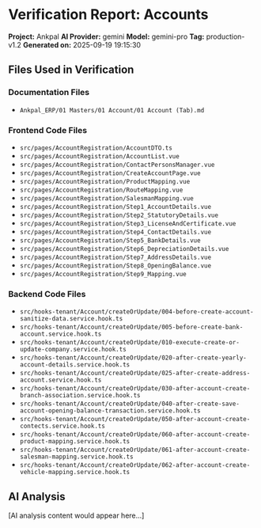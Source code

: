 # Verification Report: Accounts

**Project:** Ankpal
**AI Provider:** gemini
**Model:** gemini-pro
**Tag:** production-v1.2
**Generated on:** 2025-09-19 19:15:30 

## Files Used in Verification

### Documentation Files
- `Ankpal_ERP/01 Masters/01 Account/01 Account (Tab).md`

### Frontend Code Files
- `src/pages/AccountRegistration/AccountDTO.ts`
- `src/pages/AccountRegistration/AccountList.vue`
- `src/pages/AccountRegistration/ContactPersonsManager.vue`
- `src/pages/AccountRegistration/CreateAccountPage.vue`
- `src/pages/AccountRegistration/ProductMapping.vue`
- `src/pages/AccountRegistration/RouteMapping.vue`
- `src/pages/AccountRegistration/SalesmanMapping.vue`
- `src/pages/AccountRegistration/Step1_AccountDetails.vue`
- `src/pages/AccountRegistration/Step2_StatutoryDetails.vue`
- `src/pages/AccountRegistration/Step3_LicenseAndCertificate.vue`
- `src/pages/AccountRegistration/Step4_ContactDetails.vue`
- `src/pages/AccountRegistration/Step5_BankDetails.vue`
- `src/pages/AccountRegistration/Step6_DepreciationDetails.vue`
- `src/pages/AccountRegistration/Step7_AddressDetails.vue`
- `src/pages/AccountRegistration/Step8_OpeningBalance.vue`
- `src/pages/AccountRegistration/Step9_Mapping.vue`

### Backend Code Files
- `src/hooks-tenant/Account/createOrUpdate/004-before-create-account-sanitize-data.service.hook.ts`
- `src/hooks-tenant/Account/createOrUpdate/005-before-create-bank-account.service.hook.ts`
- `src/hooks-tenant/Account/createOrUpdate/010-execute-create-or-update-company.service.hook.ts`
- `src/hooks-tenant/Account/createOrUpdate/020-after-create-yearly-account-details.service.hook.ts`
- `src/hooks-tenant/Account/createOrUpdate/025-after-create-address-account.service.hook.ts`
- `src/hooks-tenant/Account/createOrUpdate/030-after-account-create-branch-association.service.hook.ts`
- `src/hooks-tenant/Account/createOrUpdate/040-after-create-save-account-opening-balance-transaction.service.hook.ts`
- `src/hooks-tenant/Account/createOrUpdate/050-after-account-create-contects.service.hook.ts`
- `src/hooks-tenant/Account/createOrUpdate/060-after-account-create-product-mapping.service.hook.ts`
- `src/hooks-tenant/Account/createOrUpdate/061-after-account-create-salesman-mapping.service.hook.ts`
- `src/hooks-tenant/Account/createOrUpdate/062-after-account-create-vehicle-mapping.service.hook.ts`

## AI Analysis

[AI analysis content would appear here...]
